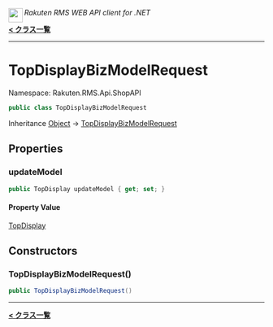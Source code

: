 <img align="left" style="height: 2em;" src="https://webservice.rakuten.co.jp/favicon.ico"><em>Rakuten RMS WEB API client for .NET</em>

[**< クラス一覧**](./)
- - -

# TopDisplayBizModelRequest

Namespace: Rakuten.RMS.Api.ShopAPI

```csharp
public class TopDisplayBizModelRequest
```

Inheritance [Object](https://docs.microsoft.com/en-us/dotnet/api/system.object) → [TopDisplayBizModelRequest](./rakuten.rms.api.shopapi.topdisplaybizmodelrequest)

## Properties

### <a id="properties-updatemodel"/>**updateModel**

```csharp
public TopDisplay updateModel { get; set; }
```

#### Property Value

[TopDisplay](./rakuten.rms.api.shopapi.topdisplay)<br>

## Constructors

### <a id="constructors-.ctor"/>**TopDisplayBizModelRequest()**

```csharp
public TopDisplayBizModelRequest()
```


- - -
[**< クラス一覧**](./)

